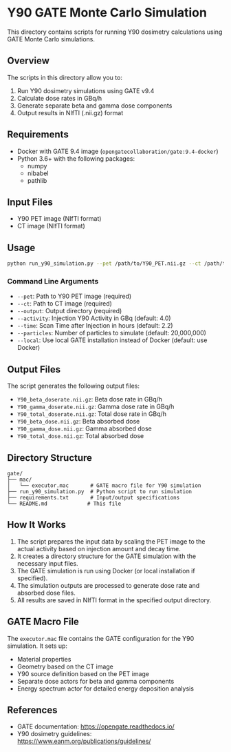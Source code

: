 # Y90 GATE Monte Carlo Simulation

This directory contains scripts for running Y90 dosimetry calculations using GATE Monte Carlo simulations.

## Overview

The scripts in this directory allow you to:

1. Run Y90 dosimetry simulations using GATE v9.4
2. Calculate dose rates in GBq/h
3. Generate separate beta and gamma dose components
4. Output results in NIfTI (.nii.gz) format

## Requirements

- Docker with GATE 9.4 image (`opengatecollaboration/gate:9.4-docker`)
- Python 3.6+ with the following packages:
  - numpy
  - nibabel
  - pathlib

## Input Files

- Y90 PET image (NIfTI format)
- CT image (NIfTI format)

## Usage

```bash
python run_y90_simulation.py --pet /path/to/Y90_PET.nii.gz --ct /path/to/CT.nii.gz --output /path/to/output_dir [options]
```

### Command Line Arguments

- `--pet`: Path to Y90 PET image (required)
- `--ct`: Path to CT image (required)
- `--output`: Output directory (required)
- `--activity`: Injection Y90 Activity in GBq (default: 4.0)
- `--time`: Scan Time after Injection in hours (default: 2.2)
- `--particles`: Number of particles to simulate (default: 20,000,000)
- `--local`: Use local GATE installation instead of Docker (default: use Docker)

## Output Files

The script generates the following output files:

- `Y90_beta_doserate.nii.gz`: Beta dose rate in GBq/h
- `Y90_gamma_doserate.nii.gz`: Gamma dose rate in GBq/h
- `Y90_total_doserate.nii.gz`: Total dose rate in GBq/h
- `Y90_beta_dose.nii.gz`: Beta absorbed dose
- `Y90_gamma_dose.nii.gz`: Gamma absorbed dose
- `Y90_total_dose.nii.gz`: Total absorbed dose

## Directory Structure

```
gate/
├── mac/
│   └── executor.mac       # GATE macro file for Y90 simulation
├── run_y90_simulation.py  # Python script to run simulation
├── requirements.txt       # Input/output specifications
└── README.md             # This file
```

## How It Works

1. The script prepares the input data by scaling the PET image to the actual activity based on injection amount and decay time.
2. It creates a directory structure for the GATE simulation with the necessary input files.
3. The GATE simulation is run using Docker (or local installation if specified).
4. The simulation outputs are processed to generate dose rate and absorbed dose files.
5. All results are saved in NIfTI format in the specified output directory.

## GATE Macro File

The `executor.mac` file contains the GATE configuration for the Y90 simulation. It sets up:

- Material properties
- Geometry based on the CT image
- Y90 source definition based on the PET image
- Separate dose actors for beta and gamma components
- Energy spectrum actor for detailed energy deposition analysis

## References

- GATE documentation: https://opengate.readthedocs.io/
- Y90 dosimetry guidelines: https://www.eanm.org/publications/guidelines/